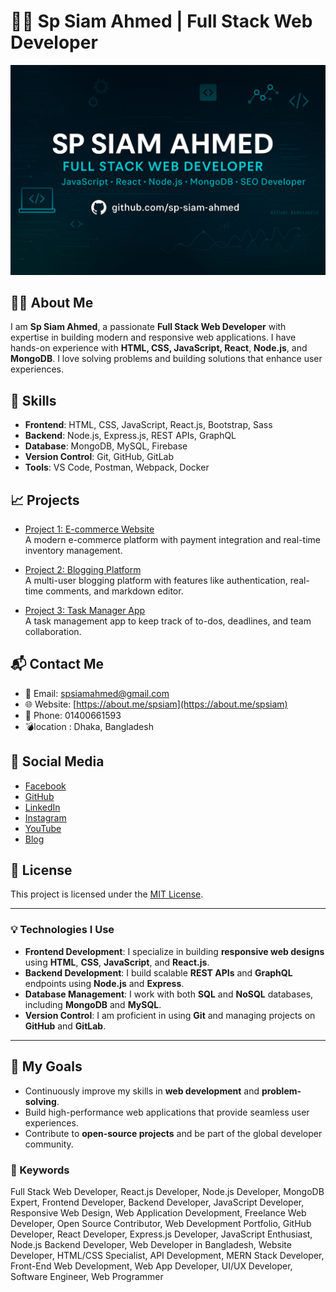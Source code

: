 # 👨‍💻 Sp Siam Ahmed | Full Stack Web Developer

![Profile Banner](https://github.com/sp-siam-ahmed/sp-siam-ahmed/blob/main/cover-banner.png)

## 🧑‍💻 About Me

I am **Sp Siam Ahmed**, a passionate **Full Stack Web Developer** with expertise in building modern and responsive web applications. I have hands-on experience with **HTML, CSS, JavaScript, React**, **Node.js**, and **MongoDB**. I love solving problems and building solutions that enhance user experiences.

## 🚀 Skills

- **Frontend**: HTML, CSS, JavaScript, React.js, Bootstrap, Sass
- **Backend**: Node.js, Express.js, REST APIs, GraphQL
- **Database**: MongoDB, MySQL, Firebase
- **Version Control**: Git, GitHub, GitLab
- **Tools**: VS Code, Postman, Webpack, Docker

## 📈 Projects

- [Project 1: E-commerce Website](https://github.com/spsiamahmed/project1)  
  A modern e-commerce platform with payment integration and real-time inventory management.

- [Project 2: Blogging Platform](https://github.com/spsiamahmed/project2)  
  A multi-user blogging platform with features like authentication, real-time comments, and markdown editor.

- [Project 3: Task Manager App](https://github.com/spsiamahmed/project3)  
  A task management app to keep track of to-dos, deadlines, and team collaboration.

## 📬 Contact Me

- 📧 Email: [spsiamahmed@gmail.com](spsiamahmed@gmail.com)
- 🌐 Website: [https://about.me/spsiam](https://about.me/spsiam)
- 📱 Phone: 01400661593
- 💣location : Dhaka, Bangladesh 
## 🔗 Social Media

- [Facebook](https://www.facebook.com/spsiamahmed1111)
- [GitHub](https://github.com/Spsiamahmed)
- [LinkedIn](https://bd.linkedin.com/in/sp-siam-ahmed-61412a333)
- [Instagram](https://www.instagram.com/spsiamahmed111/)
- [YouTube](https://m.youtube.com/channel/UC_zQW1UKCpp_fwhZYzoGmVQ)
- [Blog](https://spsiamkhan.blogspot.com/?m=1)

## 📝 License

This project is licensed under the [MIT License](https://opensource.org/licenses/MIT).

---

### 💡 Technologies I Use

- **Frontend Development**: I specialize in building **responsive web designs** using **HTML**, **CSS**, **JavaScript**, and **React.js**.
- **Backend Development**: I build scalable **REST APIs** and **GraphQL** endpoints using **Node.js** and **Express**.
- **Database Management**: I work with both **SQL** and **NoSQL** databases, including **MongoDB** and **MySQL**.
- **Version Control**: I am proficient in using **Git** and managing projects on **GitHub** and **GitLab**.

---

## 🎯 My Goals

- Continuously improve my skills in **web development** and **problem-solving**.
- Build high-performance web applications that provide seamless user experiences.
- Contribute to **open-source projects** and be part of the global developer community.
### 🔑 Keywords

Full Stack Web Developer, React.js Developer, Node.js Developer, MongoDB Expert, Frontend Developer, Backend Developer, JavaScript Developer, Responsive Web Design, Web Application Development, Freelance Web Developer, Open Source Contributor, Web Development Portfolio, GitHub Developer, React Developer, Express.js Developer, JavaScript Enthusiast, Node.js Backend Developer, Web Developer in Bangladesh, Website Developer, HTML/CSS Specialist, API Development, MERN Stack Developer, Front-End Web Development, Web App Developer, UI/UX Developer, Software Engineer, Web Programmer

